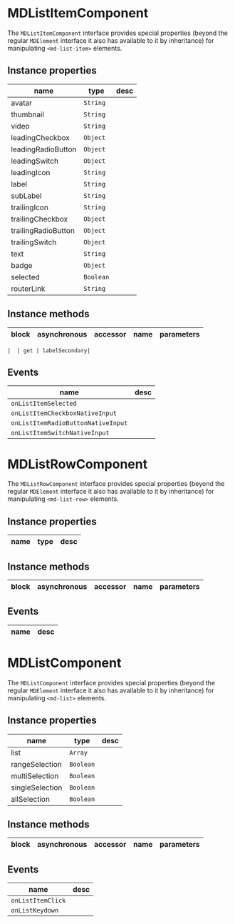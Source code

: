 # MDListItemComponent
The `MDListItemComponent` interface provides special properties (beyond the regular `MDElement` interface it also has available to it by inheritance) for manipulating `<md-list-item>` elements.

## Instance properties

name|type|desc
---|---|---
avatar|`String`|
thumbnail|`String`|
video|`String`|
leadingCheckbox|`Object`|
leadingRadioButton|`Object`|
leadingSwitch|`Object`|
leadingIcon|`String`|
label|`String`|
subLabel|`String`|
trailingIcon|`String`|
trailingCheckbox|`Object`|
trailingRadioButton|`Object`|
trailingSwitch|`Object`|
text|`String`|
badge|`Object`|
selected|`Boolean`|
routerLink|`String`|

## Instance methods

block| asynchronous | accessor| name| parameters
---| --- | ---| ---| ---

    |  | get | labelSecondary| 

## Events

name|desc
---|---
`onListItemSelected`|
`onListItemCheckboxNativeInput`|
`onListItemRadioButtonNativeInput`|
`onListItemSwitchNativeInput`|
# MDListRowComponent
The `MDListRowComponent` interface provides special properties (beyond the regular `MDElement` interface it also has available to it by inheritance) for manipulating `<md-list-row>` elements.

## Instance properties

name|type|desc
---|---|---

## Instance methods

block| asynchronous | accessor| name| parameters
---| --- | ---| ---| ---

## Events

name|desc
---|---
# MDListComponent
The `MDListComponent` interface provides special properties (beyond the regular `MDElement` interface it also has available to it by inheritance) for manipulating `<md-list>` elements.

## Instance properties

name|type|desc
---|---|---
list|`Array`|
rangeSelection|`Boolean`|
multiSelection|`Boolean`|
singleSelection|`Boolean`|
allSelection|`Boolean`|

## Instance methods

block| asynchronous | accessor| name| parameters
---| --- | ---| ---| ---

## Events

name|desc
---|---
`onListItemClick`|
`onListKeydown`|
